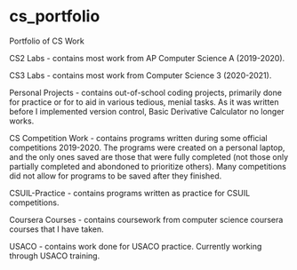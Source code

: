 # cs_portfolio
Portfolio of CS Work

CS2 Labs - contains most work from AP Computer Science A (2019-2020).

CS3 Labs - contains most work from Computer Science 3 (2020-2021).

Personal Projects - contains out-of-school coding projects, primarily done for practice or for to aid in various tedious, menial tasks. As it was written before I implemented version control, Basic Derivative Calculator no longer works.

CS Competition Work - contains programs written during some official competitions 2019-2020. The programs were created on a personal laptop, and the only ones saved are those that were fully completed (not those only partially completed and abondoned to prioritize others). Many competitions did not allow for programs to be saved after they finished.

CSUIL-Practice - contains programs written as practice for CSUIL competitions.

Coursera Courses - contains coursework from computer science coursera courses that I have taken.

USACO - contains work done for USACO practice. Currently working through USACO training.